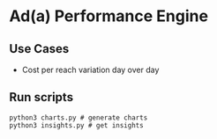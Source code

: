 # Ad(a) Performance Engine

## Use Cases

* Cost per reach variation day over day
  
## Run scripts

```
python3 charts.py # generate charts
python3 insights.py # get insights
```
